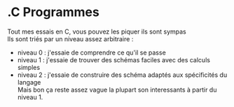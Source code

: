 # .C Programmes
Tout mes essais en C, vous pouvez les piquer ils sont sympas  
Ils sont triés par un niveau assez arbitraire :
- niveau 0 : j'essaie de comprendre ce qu'il se passe
- niveau 1 : j'essaie de trouver des schémas faciles avec des calculs simples
- niveau 2 : j'essaie de construire des schéma adaptés aux spécificités du langage  
Mais bon ça reste assez vague la plupart son interessants à partir du niveau 1.
